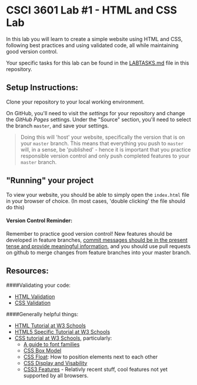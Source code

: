 # CSCI 3601 Lab #1 - HTML and CSS Lab
In this lab you will learn to create a simple website using HTML and CSS, following best practices
and using validated code, all while maintaining good version control.

Your specific tasks for this lab can be found in the [LABTASKS.md](LABTASKS.md) file in this repository.

## Setup Instructions:
Clone your repository to your local working environment.

On GitHub, you'll need to visit the *settings* for your repository and change the *GitHub Pages*
settings. Under the "Source" section, you'll need to select the branch ``master``, and save your
settings. 

> Doing this will 'host' your website, specifically the version that is on
> your ``master`` branch. This means that everything you push to ``master``
> will, in a sense, be 'published' - hence it is important that you practice
> responsible version control and only push completed features to your ``master``
> branch.

## "Running" your project
To view your website, you should be able to simply open the ``index.html`` file in your browser of choice.
(In most cases, 'double clicking' the file should do this)

#### Version Control Reminder:
Remember to practice good version control! New features should be developed in
feature branches, [commit messages should be in the present tense and provide
meaningful information](http://chris.beams.io/posts/git-commit/), 
and you should use pull requests on github to merge
changes from feature branches into your master branch.

## Resources:
####Validating your code:
- [HTML Validation](http://validator.w3.org/)
- [CSS Validation](http://jigsaw.w3.org/css-validator/)


####Generally helpful things:
- [HTML Tutorial at W3 Schools](http://www.w3schools.com/html/default.asp)
- [HTML5 Specific Tutorial at W3 Schools](http://www.w3schools.com/html/html5_intro.asp)
- [CSS tutorial at W3 Schools](http://www.w3schools.com/css/default.asp), particularly:
  - [A guide to font families](http://www.w3schools.com/cssref/css_websafe_fonts.asp)
  - [CSS Box Model](http://www.w3schools.com/css/css_boxmodel.asp)
  - [CSS Float](http://www.w3schools.com/css/css_float.asp): How to position elements next to each other
  - [CSS Display and Visability](http://www.w3schools.com/css/css_display_visibility.asp)
  - [CSS3 Features](http://www.w3schools.com/css/css3_intro.asp) - Relativly recent stuff, cool features not yet supported by all browsers.



